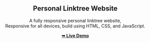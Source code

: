 <div align="center">
  <br />

  <h2 align="center">Personal Linktree Website</h2>

  A fully responsive personal linktree website, <br />Responsive for all devices, build using HTML, CSS, and JavaScript.

  <a href="https://Maylon-tech/LinkTree-Pro/"><strong>➥ Live Demo</strong></a>

</div>
